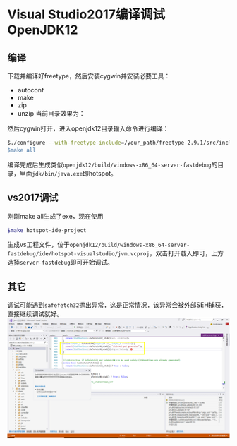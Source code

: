 # Visual Studio2017编译调试OpenJDK12

## 编译
下载并编译好freetype，然后安装cygwin并安装必要工具：
+ autoconf
+ make
+ zip
+ unzip
当前目录效果为：

然后cygwin打开，进入openjdk12目录输入命令进行编译：
```bash
$./configure --with-freetype-include=/your_path/freetype-2.9.1/src/include --with-freetype-lib=/your_path/freetype-2.9.1/lib --with-boot-jdk=/your_path/openjdk-12-x64_bin --disable-warnings-as-errors --with-toolchain-version=2017 --with-target-bits=64 --enable-debug'
$make all
```
编译完成后生成类似`openjdk12/build/windows-x86_64-server-fastdebug`的目录，里面`jdk/bin/java.exe`即hotspot。

## vs2017调试
刚刚make all生成了exe，现在使用
```bash
$make hotspot-ide-project
```
生成vs工程文件，位于`openjdk12/build/windows-x86_64-server-fastdebug/ide/hotspot-visualstudio/jvm.vcproj`，双击打开载入即可，上方选择`server-fastdebug`即可开始调试。

## 其它
调试可能遇到`safefetch32`抛出异常，这是正常情况，该异常会被外部SEH捕获，直接继续调试就好。
![](1.png)